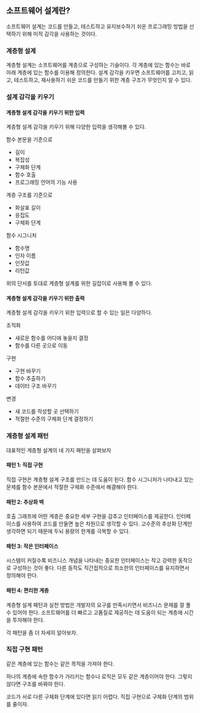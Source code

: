 ## 소프트웨어 설계란?

소프트웨어 설계는 코드를 만들고, 테스트하고 유지보수하기 쉬운 프로그래밍 방법을 선택하기 위해 미적 감각을 사용하는 것이다.

### 계층형 설계

계층형 설계는 소프트웨어를 계층으로 구성하는 기술이다. 각 계층에 있는 함수는 바로 아래 계층에 있는 함수를 이용해 정의한다. 설계 감각을 키우면 소프트웨어를 고치고, 읽고, 테스트하고, 재사용하기 쉬운 코드를 만들기 위한 계층 구조가 무엇인지 알 수 있다.

### 설계 감각을 키우기

#### 계층형 설계 감각을 키우기 위한 입력

계층형 설계 감각을 키우기 위해 다양한 입력을 생각해볼 수 있다.

함수 본문을 기준으로

- 길이
- 복잡성
- 구체화 단계
- 함수 호출
- 프로그래밍 언어의 기능 사용

계층 구조를 기준으로

- 화살표 길이
- 응집도
- 구체화 단계

함수 시그니처

- 함수명
- 인자 이름
- 인잣값
- 리턴값

위의 단서를 토대로 계층형 설계를 위한 길잡이로 사용해 볼 수 있다.

#### 계층형 설계 감각을 키우기 위한 출력

계층형 설게 감각을 키우기 위한 입력으로 할 수 있는 일은 다양하다.

조직화

- 새로운 함수를 어디에 놓을지 결정
- 함수를 다른 곳으로 이동

구현

- 구현 바꾸기
- 함수 추출하기
- 데이터 구조 바꾸기

변경

- 새 코드를 작성할 곳 선택하기
- 적절한 수준의 구체화 단계 결정하기

### 계층형 설계 패턴

대표적인 계층형 설계의 네 가지 패턴을 살펴보자

#### 패턴 1: 직접 구현

직접 구현은 계층형 설계 구조를 만드는 데 도움이 된다.
함수 시그니처가 나타내고 있는 문제를 함수 본문에서 적절한 구체화 수준에서 해결해야 한다.

#### 패턴 2: 추상화 벽

호출 그래프에 어떤 계층은 중요한 세부 구현을 감추고 인터페이스를 제공한다. 인터페이스를 사용하여 코드를 만들면 높은 차원으로 생각할 수 있다. 고수준의 추상화 단계만 생각하면 되기 때문에 두뇌 용량의 한계를 극복할 수 있다.

#### 패턴 3: 작은 인터페이스

시스템이 커질수록 비즈니스 개념을 나타내는 중요한 인터페이스는 작고 강력한 동작으로 구성하는 것이 좋다. 다른 동작도 직간접적으로 최소한의 인터페이스를 유지하면서 정의해야 한다.

#### 패턴 4: 편리한 계층

계층형 설계 패턴과 실천 방법은 개발자의 요구를 만족시키면서 비즈니스 문제를 잘 풀 수 있어야 한다. 소프트웨어를 더 빠르고 고품질로 제공하는 데 도움이 되는 계층에 시간을 투자해야 한다.

각 패턴을 좀 더 자세히 알아보자.

### 직접 구현 패턴

같은 계층에 있는 함수는 같은 목적을 가져야 한다.

하나의 계층에 속한 함수가 가리키는 함수나 로직은 모두 같은 계층이어야 한다. 그렇지 않다면 구조를 바꿔야 한다.

코드가 서로 다른 구체화 단계에 있다면 읽기 어렵다. 직접 구현으로 구체화 단계의 범위를 줄이자.
